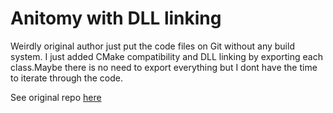 # Anitomy with DLL linking

Weirdly original author just put the code files on Git without any build system.
I just added CMake compatibility and DLL linking by exporting each class.Maybe there is no need to export everything but 
I dont have the time to iterate through the code.

See original repo [here](https://github.com/erengy/anitomy)
